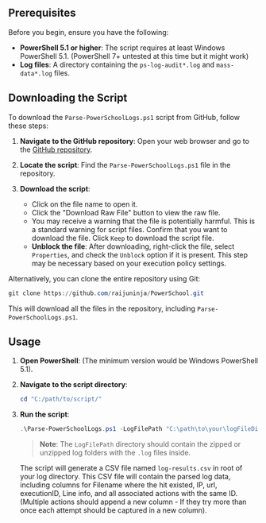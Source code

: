 ## Prerequisites

Before you begin, ensure you have the following:

- **PowerShell 5.1 or higher**: The script requires at least Windows PowerShell 5.1. (PowerShell 7+ untested at this time but it might work)
- **Log files**: A directory containing the `ps-log-audit*.log` and `mass-data*.log` files.

## Downloading the Script

To download the `Parse-PowerSchoolLogs.ps1` script from GitHub, follow these steps:

1. **Navigate to the GitHub repository**: Open your web browser and go to the [GitHub repository](https://github.com/raijuninja/PowerSchool).

2. **Locate the script**: Find the `Parse-PowerSchoolLogs.ps1` file in the repository.

3. **Download the script**:
	- Click on the file name to open it.
	- Click the "Download Raw File" button to view the raw file.
	- You may receive a warning that the file is potentially harmful. This is a standard warning for script files. Confirm that you want to download the file. Click `Keep` to download the script file.
	- **Unblock the file**: After downloading, right-click the file, select `Properties`, and check the `Unblock` option if it is present. This step may be necessary based on your execution policy settings.

Alternatively, you can clone the entire repository using Git:

```powershell
git clone https://github.com/raijuninja/PowerSchool.git
```

This will download all the files in the repository, including `Parse-PowerSchoolLogs.ps1`.

## Usage

1. **Open PowerShell**: (The minimum version would be Windows PowerShell 5.1).

2. **Navigate to the script directory**:
	```powershell
	cd "C:/path/to/script/"
	```

3. **Run the script**:
	```powershell
	.\Parse-PowerSchoolLogs.ps1 -LogFilePath "C:\path\to\your\logFileDirectory"
	```

	> **Note**: The `LogFilePath` directory should contain the zipped or unzipped log folders with the `.log` files inside.

	The script will generate a CSV file named `log-results.csv` in root of your log directory. This CSV file will contain the parsed log data, including columns for Filename where the hit existed, IP, url, executionID, Line info, and all associated actions with the same ID. (Multiple actions should append a new column - If they try more than once each attempt should be captured in a new column).